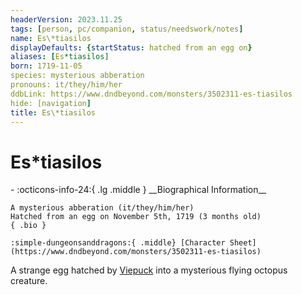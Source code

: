 ```yaml
---
headerVersion: 2023.11.25
tags: [person, pc/companion, status/needswork/notes]
name: Es\*tiasilos
displayDefaults: {startStatus: hatched from an egg on}
aliases: [Es*tiasilos]
born: 1719-11-05
species: mysterious abberation
pronouns: it/they/him/her
ddbLink: https://www.dndbeyond.com/monsters/3502311-es-tiasilos
hide: [navigation]
title: Es\*tiasilos
---
```

# Es\*tiasilos
<div class="grid cards ext-narrow-margin ext-one-column" markdown>
- :octicons-info-24:{ .lg .middle } __Biographical Information__

    A mysterious abberation (it/they/him/her)  
    Hatched from an egg on November 5th, 1719 (3 months old)  
    { .bio }

    :simple-dungeonsanddragons:{ .middle} [Character Sheet](https://www.dndbeyond.com/monsters/3502311-es-tiasilos) 
</div>


A strange egg hatched by [Viepuck](<./viepuck.md>) into a mysterious flying octopus creature. 